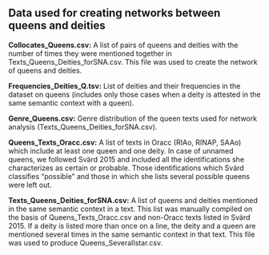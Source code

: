 ## Data used for creating networks between queens and deities

<b>Collocates_Queens.csv:</b> A list of pairs of queens and deities with the number of times they were mentioned together in Texts_Queens_Deities_forSNA.csv. This file was used to create the network of queens and deities.

<b>Frequencies_Deities_Q.tsv:</b> List of deities and their frequencies in the dataset on queens (includes only those cases when a deity is attested in the same semantic context with a queen).

<b>Genre_Queens.csv:</b> Genre distribution of the queen texts used for network analysis (Texts_Queens_Deities_forSNA.csv).

<b>Queens_Texts_Oracc.csv:</b> A list of texts in Oracc (RIAo, RINAP, SAAo) which include at least one queen and one deity. In case of unnamed queens, we followed Svärd 2015 and included all the identifications she characterizes as certain or probable. Those identifications which Svärd classifies “possible” and those in which she lists several possible queens were left out.

<b>Texts_Queens_Deities_forSNA.csv:</b> A list of queens and deities mentioned in the same semantic context in a text. This list was manually compiled on the basis of Queens_Texts_Oracc.csv and non-Oracc texts listed in Svärd 2015. If a deity is listed more than once on a line, the deity and a queen are mentioned several times in the same semantic context in that text. This file was used to produce Queens_SeveralIstar.csv.
